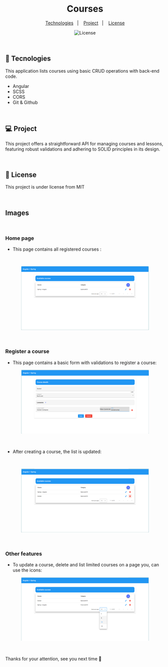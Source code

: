 <h1 align="center"> Courses </h1>
<p align="center">
  <a href="#-tecnologies">Technologies</a>&nbsp;&nbsp;&nbsp;|&nbsp;&nbsp;&nbsp;
  <a href="#-project">Project</a>&nbsp;&nbsp;&nbsp;|&nbsp;&nbsp;&nbsp;
  <a href="#memo-license">License</a>
  <p align="center">
  <img alt="License" src="https://img.shields.io/static/v1?label=license&message=MIT&color=49AA26&labelColor=000000">
</p>
</p>

<br>

## 🚀 Tecnologies

This application lists courses using basic CRUD operations with back-end code.

- Angular
- SCSS
- CORS
- Git & Github 

 <br>

## 💻 Project

This project offers a straightforward API for managing courses and lessons, featuring robust validations and adhering to SOLID principles in its design.

<br>

## :memo: License


This project is under license from MIT

<br>

## Images 

<br>

### Home page
 - <p> This page contains all registered courses : </p>

<br>
 
<p align="center">
  <img alt="Courses list" src="./imgs/home.png" width="80%">
</p> 

<br>

### Register a course
 - <p> This page contains a basic form with validations to register a course: </p>
 
<p align="center">
  <img alt="Register course" src="./imgs/create.png" width="80%">
</p> 

<br>

 - <p> After creating a course, the list is updated: </p>

<br>

<p align="center">
  <img alt="Register course" src="./imgs/after_create.png" width="80%">
</p> 

<br>

### Other features
 - <p> To update a course, delete and list limited courses on a page you, can use the icons: </p>
 
<p align="center">
  <img alt="Features" src="./imgs/pagination.png" width="80%">
</p> 

<br>

<p>Thanks for your attention, see you next time 💜</p>

